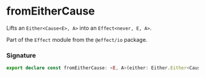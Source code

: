 # fromEitherCause

Lifts an `Either<Cause<E>, A>` into an `Effect<never, E, A>`.

Part of the `Effect` module from the `@effect/io` package.

### Signature

```typescript
export declare const fromEitherCause: <E, A>(either: Either.Either<Cause.Cause<E>, A>) => Effect<never, E, A>
```
